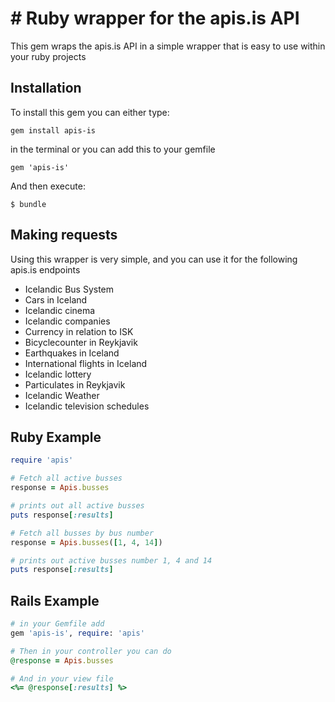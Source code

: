 # # Ruby wrapper for the apis.is API

This gem wraps the apis.is API in a simple wrapper that is easy to use within your ruby projects

## Installation

To install this gem you can either type:

    gem install apis-is

in the terminal or you can add this to your gemfile

    gem 'apis-is'

And then execute:

    $ bundle

## Making requests

Using this wrapper is very simple, and you can use it for the following apis.is endpoints

+ Icelandic Bus System
+ Cars in Iceland
+ Icelandic cinema
+ Icelandic companies
+ Currency in relation to ISK
+ Bicyclecounter in Reykjavik
+ Earthquakes in Iceland
+ International flights in Iceland
+ Icelandic lottery
+ Particulates in Reykjavik
+ Icelandic Weather
+ Icelandic television schedules

## Ruby Example
```ruby
require 'apis'

# Fetch all active busses
response = Apis.busses

# prints out all active busses
puts response[:results]

# Fetch all busses by bus number
response = Apis.busses([1, 4, 14])

# prints out active busses number 1, 4 and 14
puts response[:results]
```

## Rails Example
```ruby
# in your Gemfile add
gem 'apis-is', require: 'apis'

# Then in your controller you can do
@response = Apis.busses

# And in your view file
<%= @response[:results] %>
```
